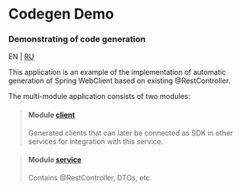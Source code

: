 # Codegen Demo
### Demonstrating of code generation
EN | [RU](README_ru.md)

This application is an example of the implementation of automatic generation of Spring WebClient based on existing @RestController.

The multi-module application consists of two modules:
> #### Module [client](client/README.md)
> Generated clients that can later be connected as SDK in other services for integration with this service.

> #### Module [service](service/README.md)
> Contains @RestController, DTOs, etc.
